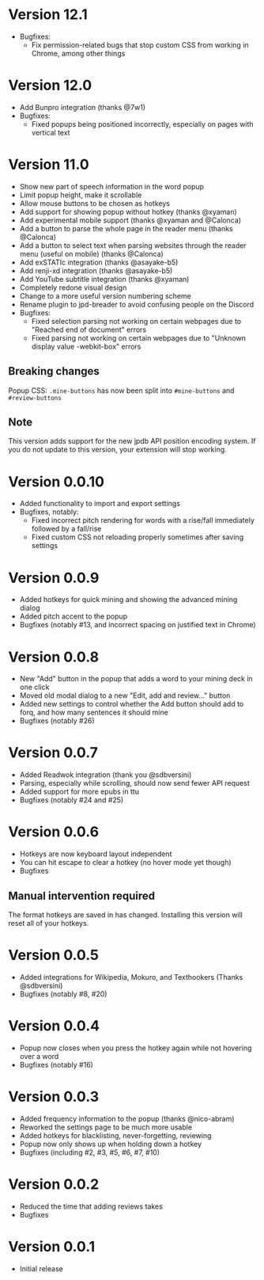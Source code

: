 # Version 12.1

-   Bugfixes:
    -   Fix permission-related bugs that stop custom CSS from working in Chrome, among other things

# Version 12.0

-   Add Bunpro integration (thanks @7w1)
-   Bugfixes:
    -   Fixed popups being positioned incorrectly, especially on pages with vertical text

# Version 11.0

-   Show new part of speech information in the word popup
-   Limit popup height, make it scrollable
-   Allow mouse buttons to be chosen as hotkeys
-   Add support for showing popup without hotkey (thanks @xyaman)
-   Add experimental mobile support (thanks @xyaman and @Calonca)
-   Add a button to parse the whole page in the reader menu (thanks @Calonca)
-   Add a button to select text when parsing websites through the reader menu (useful on mobile) (thanks @Calonca)
-   Add exSTATIc integration (thanks @asayake-b5)
-   Add renji-xd integration (thanks @asayake-b5)
-   Add YouTube subtitle integration (thanks @xyaman)
-   Completely redone visual design
-   Change to a more useful version numbering scheme
-   Rename plugin to jpd-breader to avoid confusing people on the Discord
-   Bugfixes:
    -   Fixed selection parsing not working on certain webpages due to "Reached end of document" errors
    -   Fixed parsing not working on certain webpages due to "Unknown display value -webkit-box" errors

## Breaking changes

Popup CSS: `.mine-buttons` has now been split into `#mine-buttons` and `#review-buttons`

## Note

This version adds support for the new jpdb API position encoding system. If you do not update to this version, your extension will stop working.

# Version 0.0.10

-   Added functionality to import and export settings
-   Bugfixes, notably:
    -   Fixed incorrect pitch rendering for words with a rise/fall immediately followed by a fall/rise
    -   Fixed custom CSS not reloading properly sometimes after saving settings

# Version 0.0.9

-   Added hotkeys for quick mining and showing the advanced mining dialog
-   Added pitch accent to the popup
-   Bugfixes (notably #13, and incorrect spacing on justified text in Chrome)

# Version 0.0.8

-   New "Add" button in the popup that adds a word to your mining deck in one click
-   Moved old modal dialog to a new "Edit, add and review..." button
-   Added new settings to control whether the Add button should add to forq, and how many sentences it should mine
-   Bugfixes (notably #26)

# Version 0.0.7

-   Added Readwok integration (thank you @sdbversini)
-   Parsing, especially while scrolling, should now send fewer API request
-   Added support for more epubs in ttu
-   Bugfixes (notably #24 and #25)

# Version 0.0.6

-   Hotkeys are now keyboard layout independent
-   You can hit escape to clear a hotkey (no hover mode yet though)
-   Bugfixes

## Manual intervention required

The format hotkeys are saved in has changed. Installing this version will reset all of your hotkeys.

# Version 0.0.5

-   Added integrations for Wikipedia, Mokuro, and Texthookers (Thanks @sdbversini)
-   Bugfixes (notably #8, #20)

# Version 0.0.4

-   Popup now closes when you press the hotkey again while not hovering over a word
-   Bugfixes (notably #16)

# Version 0.0.3

-   Added frequency information to the popup (thanks @nico-abram)
-   Reworked the settings page to be much more usable
-   Added hotkeys for blacklisting, never-forgetting, reviewing
-   Popup now only shows up when holding down a hotkey
-   Bugfixes (including #2, #3, #5, #6, #7, #10)

# Version 0.0.2

-   Reduced the time that adding reviews takes
-   Bugfixes

# Version 0.0.1

-   Initial release
